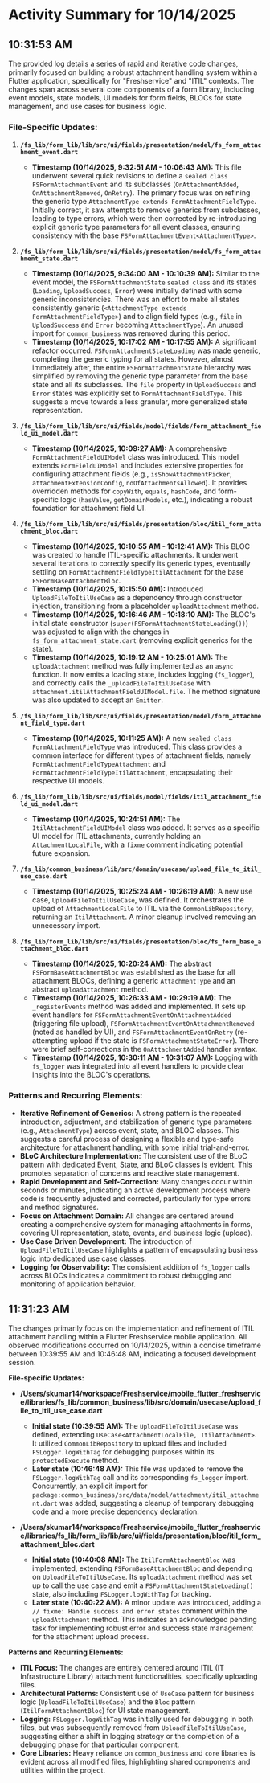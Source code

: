 # Activity Summary for 10/14/2025

## 10:31:53 AM
The provided log details a series of rapid and iterative code changes, primarily focused on building a robust attachment handling system within a Flutter application, specifically for "Freshservice" and "ITIL" contexts. The changes span across several core components of a form library, including event models, state models, UI models for form fields, BLOCs for state management, and use cases for business logic.

### File-Specific Updates:

1.  **`/fs_lib/form_lib/lib/src/ui/fields/presentation/model/fs_form_attachment_event.dart`**
    *   **Timestamp (10/14/2025, 9:32:51 AM - 10:06:43 AM):** This file underwent several quick revisions to define a `sealed class` `FSFormAttachmentEvent` and its subclasses (`OnAttachmentAdded`, `OnAttachmentRemoved`, `OnRetry`). The primary focus was on refining the generic type `AttachmentType extends FormAttachmentFieldType`. Initially correct, it saw attempts to remove generics from subclasses, leading to type errors, which were then corrected by re-introducing explicit generic type parameters for all event classes, ensuring consistency with the base `FSFormAttachmentEvent<AttachmentType>`.

2.  **`/fs_lib/form_lib/lib/src/ui/fields/presentation/model/fs_form_attachment_state.dart`**
    *   **Timestamp (10/14/2025, 9:34:00 AM - 10:10:39 AM):** Similar to the event model, the `FSFormAttachmentState` `sealed class` and its states (`Loading`, `UploadSuccess`, `Error`) were initially defined with some generic inconsistencies. There was an effort to make all states consistently generic (`<AttachmentType extends FormAttachmentFieldType>`) and to align field types (e.g., `file` in `UploadSuccess` and `Error` becoming `AttachmentType`). An unused import for `common_business` was removed during this period.
    *   **Timestamp (10/14/2025, 10:17:02 AM - 10:17:55 AM):** A significant refactor occurred. `FSFormAttachmentStateLoading` was made generic, completing the generic typing for all states. However, almost immediately after, the entire `FSFormAttachmentState` hierarchy was simplified by removing the generic type parameter from the base state and all its subclasses. The `file` property in `UploadSuccess` and `Error` states was explicitly set to `FormAttachmentFieldType`. This suggests a move towards a less granular, more generalized state representation.

3.  **`/fs_lib/form_lib/lib/src/ui/fields/model/fields/form_attachment_field_ui_model.dart`**
    *   **Timestamp (10/14/2025, 10:09:27 AM):** A comprehensive `FormAttachmentFieldUIModel` class was introduced. This model extends `FormFieldUIModel` and includes extensive properties for configuring attachment fields (e.g., `isShowAttachmentPicker`, `attachmentExtensionConfig`, `noOfAttachmentsAllowed`). It provides overridden methods for `copyWith`, `equals`, `hashCode`, and form-specific logic (`hasValue`, `getDomainModels`, etc.), indicating a robust foundation for attachment field UI.

4.  **`/fs_lib/form_lib/lib/src/ui/fields/presentation/bloc/itil_form_attachment_bloc.dart`**
    *   **Timestamp (10/14/2025, 10:10:55 AM - 10:12:41 AM):** This BLOC was created to handle ITIL-specific attachments. It underwent several iterations to correctly specify its generic types, eventually settling on `FormAttachmentFieldTypeItilAttachment` for the base `FSFormBaseAttachmentBloc`.
    *   **Timestamp (10/14/2025, 10:15:50 AM):** Introduced `UploadFileToItilUseCase` as a dependency through constructor injection, transitioning from a placeholder `uploadAttachment` method.
    *   **Timestamp (10/14/2025, 10:16:46 AM - 10:18:10 AM):** The BLOC's initial state constructor (`super(FSFormAttachmentStateLoading())`) was adjusted to align with the changes in `fs_form_attachment_state.dart` (removing explicit generics for the state).
    *   **Timestamp (10/14/2025, 10:19:12 AM - 10:25:01 AM):** The `uploadAttachment` method was fully implemented as an `async` function. It now emits a loading state, includes logging (`fs_logger`), and correctly calls the `_uploadFileToItilUseCase` with `attachment.itilAttachmentFieldUIModel.file`. The method signature was also updated to accept an `Emitter`.

5.  **`/fs_lib/form_lib/lib/src/ui/fields/presentation/model/form_attachment_field_type.dart`**
    *   **Timestamp (10/14/2025, 10:11:25 AM):** A new `sealed class` `FormAttachmentFieldType` was introduced. This class provides a common interface for different types of attachment fields, namely `FormAttachmentFieldTypeAttachment` and `FormAttachmentFieldTypeItilAttachment`, encapsulating their respective UI models.

6.  **`/fs_lib/form_lib/lib/src/ui/fields/model/fields/itil_attachment_field_ui_model.dart`**
    *   **Timestamp (10/14/2025, 10:24:51 AM):** The `ItilAttachmentFieldUIModel` class was added. It serves as a specific UI model for ITIL attachments, currently holding an `AttachmentLocalFile`, with a `fixme` comment indicating potential future expansion.

7.  **`/fs_lib/common_business/lib/src/domain/usecase/upload_file_to_itil_use_case.dart`**
    *   **Timestamp (10/14/2025, 10:25:24 AM - 10:26:19 AM):** A new use case, `UploadFileToItilUseCase`, was defined. It orchestrates the upload of `AttachmentLocalFile` to ITIL via the `CommonLibRepository`, returning an `ItilAttachment`. A minor cleanup involved removing an unnecessary import.

8.  **`/fs_lib/form_lib/lib/src/ui/fields/presentation/bloc/fs_form_base_attachment_bloc.dart`**
    *   **Timestamp (10/14/2025, 10:20:24 AM):** The abstract `FSFormBaseAttachmentBloc` was established as the base for all attachment BLOCs, defining a generic `AttachmentType` and an abstract `uploadAttachment` method.
    *   **Timestamp (10/14/2025, 10:26:33 AM - 10:29:19 AM):** The `_registerEvents` method was added and implemented. It sets up event handlers for `FSFormAttachmentEventOnAttachmentAdded` (triggering file upload), `FSFormAttachmentEventOnAttachmentRemoved` (noted as handled by UI), and `FSFormAttachmentEventOnRetry` (re-attempting upload if the state is `FSFormAttachmentStateError`). There were brief self-corrections in the `OnAttachmentAdded` handler syntax.
    *   **Timestamp (10/14/2025, 10:30:11 AM - 10:31:07 AM):** Logging with `fs_logger` was integrated into all event handlers to provide clear insights into the BLOC's operations.

### Patterns and Recurring Elements:

*   **Iterative Refinement of Generics:** A strong pattern is the repeated introduction, adjustment, and stabilization of generic type parameters (e.g., `AttachmentType`) across event, state, and BLOC classes. This suggests a careful process of designing a flexible and type-safe architecture for attachment handling, with some initial trial-and-error.
*   **BLoC Architecture Implementation:** The consistent use of the BLoC pattern with dedicated Event, State, and BLoC classes is evident. This promotes separation of concerns and reactive state management.
*   **Rapid Development and Self-Correction:** Many changes occur within seconds or minutes, indicating an active development process where code is frequently adjusted and corrected, particularly for type errors and method signatures.
*   **Focus on Attachment Domain:** All changes are centered around creating a comprehensive system for managing attachments in forms, covering UI representation, state, events, and business logic (upload).
*   **Use Case Driven Development:** The introduction of `UploadFileToItilUseCase` highlights a pattern of encapsulating business logic into dedicated use case classes.
*   **Logging for Observability:** The consistent addition of `fs_logger` calls across BLOCs indicates a commitment to robust debugging and monitoring of application behavior.

## 11:31:23 AM
The changes primarily focus on the implementation and refinement of ITIL attachment handling within a Flutter Freshservice mobile application. All observed modifications occurred on 10/14/2025, within a concise timeframe between 10:39:55 AM and 10:46:48 AM, indicating a focused development session.

**File-specific Updates:**

*   **/Users/skumar14/workspace/Freshservice/mobile_flutter_freshservice/libraries/fs_lib/common_business/lib/src/domain/usecase/upload_file_to_itil_use_case.dart**
    *   **Initial state (10:39:55 AM):** The `UploadFileToItilUseCase` was defined, extending `UseCase<AttachmentLocalFile, ItilAttachment>`. It utilized `CommonLibRepository` to upload files and included `FSLogger.logWithTag` for debugging purposes within its `protectedExecute` method.
    *   **Later state (10:46:48 AM):** This file was updated to remove the `FSLogger.logWithTag` call and its corresponding `fs_logger` import. Concurrently, an explicit import for `package:common_business/src/data/model/attachment/itil_attachment.dart` was added, suggesting a cleanup of temporary debugging code and a more precise dependency declaration.

*   **/Users/skumar14/workspace/Freshservice/mobile_flutter_freshservice/libraries/fs_lib/form_lib/lib/src/ui/fields/presentation/bloc/itil_form_attachment_bloc.dart**
    *   **Initial state (10:40:08 AM):** The `ItilFormAttachmentBloc` was implemented, extending `FSFormBaseAttachmentBloc` and depending on `UploadFileToItilUseCase`. Its `uploadAttachment` method was set up to call the use case and emit a `FSFormAttachmentStateLoading()` state, also including `FSLogger.logWithTag` for tracking.
    *   **Later state (10:40:22 AM):** A minor update was introduced, adding a `// fixme: Handle success and error states` comment within the `uploadAttachment` method. This indicates an acknowledged pending task for implementing robust error and success state management for the attachment upload process.

**Patterns and Recurring Elements:**

*   **ITIL Focus:** The changes are entirely centered around ITIL (IT Infrastructure Library) attachment functionalities, specifically uploading files.
*   **Architectural Patterns:** Consistent use of `UseCase` pattern for business logic (`UploadFileToItilUseCase`) and the `Bloc` pattern (`ItilFormAttachmentBloc`) for UI state management.
*   **Logging:** `FSLogger.logWithTag` was initially used for debugging in both files, but was subsequently removed from `UploadFileToItilUseCase`, suggesting either a shift in logging strategy or the completion of a debugging phase for that particular component.
*   **Core Libraries:** Heavy reliance on `common_business` and `core` libraries is evident across all modified files, highlighting shared components and utilities within the project.